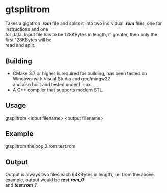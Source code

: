 # gtsplitrom
Takes a gigatron .**_rom_** file and splits it into two individual .**_rom_** files, one for instructions and one</br>
for data. Input file has to be 128KBytes in length, if greater, then only the first 128KBytes will be</br>
read and split.</br>

## Building
- CMake 3.7 or higher is required for building, has been tested on Windows with Visual Studio and gcc/mingw32<br/>
  and also built and tested under Linux.<br/>
- A C++ compiler that supports modern STL.<br/>

## Usage
gtsplitrom \<input filename\> \<output filename\></br>

## Example
gtsplitrom theloop.2.rom test.rom<br/>

## Output
Output is always two files each 64KBytes in length, i.e. from the above example, output would be **_test.rom\_0_**<br/>
and **_test.rom\_1_**.<br/>

